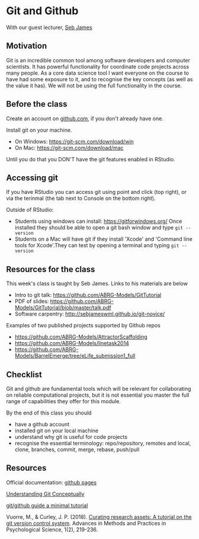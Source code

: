 # Git and Github


With our guest lecturer, [Seb James](https://www.sheffield.ac.uk/psychology/people/research/sebastian-james-0)

## Motivation

Git is an incredible common tool among software developers and computer scientists. It has powerful functionality for coordinate code projects across many people. As a core data science tool I want everyone on the course to have had some exposure to it, and to recognise the key concepts (as well as the value it has). We will not be using the full functionality in the course.


## Before the class

Create an account on [github.com](https://github.com/), if you don't already have one.

Install git on your machine. 

  * On Windows: https://git-scm.com/download/win
  * On Mac: https://git-scm.com/download/mac
  
Until you do that you DON'T have the git features enabled in RStudio.


## Accessing git 

If you have RStudio you can access git using point and click (top right), or via the terinmal (the tab next to Console on the bottom right). 

Outside of RStudio:

 * Students using windows can install: https://gitforwindows.org/ Once installed they should be able to open a git bash window and type ``git --version``
 * Students on a Mac will have git if they install 'Xcode' and 'Command line tools for Xcode'.They can test by opening a terminal and typing ``git --version``


## Resources for the class

This week's class is taught by Seb James. Links to his materials are below


* Intro to git talk: https://github.com/ABRG-Models/GitTutorial
* PDF of slides: https://github.com/ABRG-Models/GitTutorial/blob/master/talk.pdf
* Software carpentry: http://sebjameswml.github.io/git-novice/

Examples of two published projects supported by Github repos

* https://github.com/ABRG-Models/AttractorScaffolding
* https://github.com/ABRG-Models/linetask2014
* https://github.com/ABRG-Models/BarrelEmerge/tree/eLife_submission1_full

## Checklist

Git and github are fundamental tools which will be relevant for collaborating on reliable computational projects, but it is not essential you master the full range of capabilities they offer for this module.

By the end of this class you should


* have a github account
* installed git on your local machine
* understand why git is useful for code projects
* recognise the essential terminology: repo/repository, remotes and local, clone, branches, commit, merge, rebase, push/pull

## Resources

Official documentation: [github pages](https://help.github.com/en/github/working-with-github-pages)

[Understanding Git Conceptually](https://www.sbf5.com/~cduan/technical/git/)

[git/github guide a minimal tutorial](https://kbroman.org/github_tutorial/)

Vuorre, M., & Curley, J. P. (2018). [Curating research assets: A tutorial on the git version control system](https://journals.sagepub.com/doi/full/10.1177/2515245918754826). Advances in Methods and Practices in Psychological Science, 1(2), 219-236.
